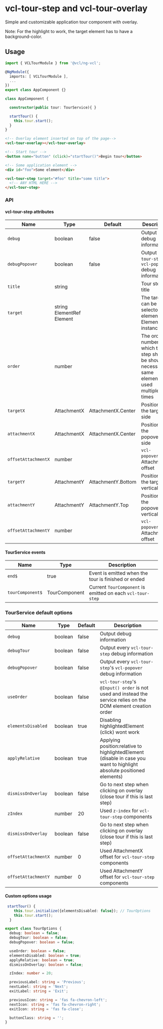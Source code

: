 # vcl-tour-step and vcl-tour-overlay

Simple and customizable application tour component with overlay.

Note: For the highlight to work, the target element has to have a background-color.

## Usage

```typescript
import { VCLTourModule } from '@vcl/ng-vcl';

@NgModule({
  imports: [ VCLTourModule ],
  ...
})
export class AppComponent {}

class AppComponent {

  constructor(public tour: TourService){ }

  startTour() {
    this.tour.start();
  }
}
```

```html
<!-- Overlay element inserted on top of the page-->
<vcl-tour-overlay></vcl-tour-overlay>

<!-- Start tour -->
<button name="button" (click)="startTour()">Begin tour</button>

<!-- Some application element -->
<div id="foo">Some element</div>

<vcl-tour-step target="#foo" title="some title">
  <!-- ANY HTML HERE -->
</vcl-tour-step>
```

### API

#### vcl-tour-step attributes

| Name                | Type                      | Default            | Description                                                                                        |
| ------------------- | ------------------------- | ------------------ | -------------------------------------------------------------------------------------------------- |
| `debug`             | boolean                   | false              | Output debug information                                                                           |
| `debugPopover`      | boolean                   | false              | Output `vcl-tour-step`'s `vcl-popover` debug information                                           |
| `title`             | string                    |                    | Tour step title                                                                                    |
| `target`            | string ElementRef Element |                    | The target can be a selector, element or ElementRef instance                                       |
| `order`             | number                    |                    | The order number in which tour step should be shown, necessary if same element used multiple times |
| `targetX`           | AttachmentX               | AttachmentX.Center | Position of the target-side                                                                        |
| `attachmentX`       | AttachmentX               | AttachmentX.Center | Position of the popover-side                                                                       |
| `offsetAttachmentX` | number                    |                    | `vcl-popover`'s AttachmentX offset                                                                 |
| `targetY`           | AttachmentY               | AttachmentY.Bottom | Position of the target-vertical                                                                    |
| `attachmentY`       | AttachmentY               | AttachmentY.Top    | Position of the popover-vertical                                                                   |
| `offsetAttachmentY` | number                    |                    | `vcl-popover`'s AttachmentY offset                                                                 |

#### TourService events

| Name             | Type          | Description                                                |
| ---------------- | ------------- | ---------------------------------------------------------- |
| `end$`           | true          | Event is emitted when the tour is finished or ended        |
| `tourComponent$` | TourComponent | Current `TourComponent` is emitted on each `vcl-tour-step` |

### TourService default options

| Name                | Type    | Default | Description                                                                                                           |
| ------------------- | ------- | ------- | --------------------------------------------------------------------------------------------------------------------- |
| `debug`             | boolean | false   | Output debug information                                                                                              |
| `debugTour`         | boolean | false   | Output every `vcl-tour-step` debug information                                                                        |
| `debugPopover`      | boolean | false   | Output every `vcl-tour-step`'s `vcl-popover` debug information                                                        |
| `useOrder`          | boolean | false   | `vcl-tour-step`'s `@Input() order` is not used and instead the service relies on the DOM element creation order       |
| `elementsDisabled`  | boolean | true    | Disabling highlightedElement (click) wont work                                                                        |
| `applyRelative`     | boolean | true    | Applying position:relative to highlightedElement (disable in case you want to highlight absolute positioned elements) |
| `dismissOnOverlay`  | boolean | false   | Go to next step when clicking on overlay (close tour if this is last step)                                            |
| `zIndex`            | number  | 20      | Used `z-index` for `vcl-tour-step` components                                                                         |
| `dismissOnOverlay`  | boolean | false   | Go to next step when clicking on overlay (close tour if this is last step)                                            |
| `offsetAttachmentX` | number  | 0       | Used AttachmentX offset for `vcl-tour-step` components                                                                |
| `offsetAttachmentY` | number  | 0       | Used AttachmentY offset for `vcl-tour-step` components                                                                |

#### Custom options usage

```typescript
 startTour() {
    this.tour.initialize({elementsDisabled: false}); // TourOptions
    this.tour.start();
  }
```

```typescript
export class TourOptions {
  debug: boolean = false;
  debugTour: boolean = false;
  debugPopover: boolean = false;

  useOrder: boolean = false;
  elementsDisabled: boolean = true;
  applyRelative: boolean = true;
  dismissOnOverlay: boolean = false;

  zIndex: number = 20;

  previousLabel: string = 'Previous';
  nextLabel: string = 'Next';
  exitLabel: string = 'Exit';

  previousIcon: string = 'fas fa-chevron-left';
  nextIcon: string = 'fas fa-chevron-right';
  exitIcon: string = 'fas fa-close';

  buttonClass: string = '';
}
```
